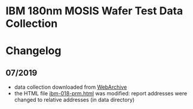 # IBM 180nm MOSIS Wafer Test Data Collection
 
# Changelog

## 07/2019
  * data collection downloaded from [WebArchive](https://web.archive.org/web/20110909162138/http://www.mosis.com/Technical/Testdata/ibm-018-prm.html)
  * the HTML file [ibm-018-prm.html](ibm-018-prm.html) was modified: report addresses were changed to relative addresses (in data directory)

